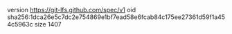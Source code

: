 version https://git-lfs.github.com/spec/v1
oid sha256:1dca26e5c7dc2e754869e1bf7ead58e6fcab84c175ee27361d59f1a454c5963c
size 1407
